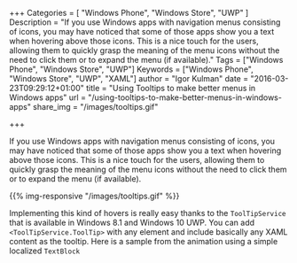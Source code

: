 +++
Categories = [ "Windows Phone", "Windows Store", "UWP" ]
Description = "If you use Windows apps with navigation menus consisting of icons, you may have noticed that some of those apps show you a text when hovering above those icons. This is a nice touch for the users, allowing them to quickly grasp the meaning of the menu icons without the need to click them or to expand the menu (if available)."
Tags = ["Windows Phone", "Windows Store", "UWP"]
Keywords = ["Windows Phone", "Windows Store", "UWP", "XAML"]
author = "Igor Kulman"
date = "2016-03-23T09:29:12+01:00"
title = "Using Tooltips to make better menus in Windows apps"
url = "/using-tooltips-to-make-better-menus-in-windows-apps"
share_img = "/images/tooltips.gif"

+++

If you use Windows apps with navigation menus consisting of icons, you may have noticed that some of those apps show you a text when hovering above those icons. This is a nice touch for the users, allowing them to quickly grasp the meaning of the menu icons without the need to click them or to expand the menu (if available).

{{% img-responsive "/images/tooltips.gif" %}}

Implementing this kind of hovers is really easy thanks to the `ToolTipService` that is available in Windows 8.1 and Windows 10 UWP. You can add `<ToolTipService.ToolTip>` with any element and include basically any XAML content as the tooltip. Here is a sample from the animation using a simple localized `TextBlock`

<!--more-->

<script src="https://gist.github.com/igorkulman/c7320d81f9b882bcfd69.js"></script>